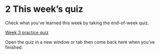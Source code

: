 # 2 This week’s quiz


Check what you’ve learned this week by taking the end-of-week quiz.

[Week 3 practice quiz](https://www.open.edu/openlearn/ocw/mod/quiz/view.php?id=78779)

Open the quiz in a new window or tab then come back here when you’ve finished.

